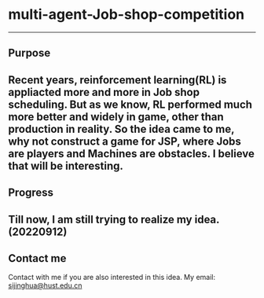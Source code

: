 # multi-agent-Job-shop-competition
---
## Purpose
Recent years, reinforcement learning(RL) is appliacted more and more in Job shop scheduling. But as we know, 
RL performed much more better and widely in game, other than production in reality. So the idea came to me, 
why not construct a game for JSP, where Jobs are players and Machines are obstacles. I believe that will be
interesting.
---
## Progress
Till now, I am still trying to realize my idea. (20220912)
---
## Contact me
Contact with me if you are also interested in this idea.
My email: sijinghua@hust.edu.cn
